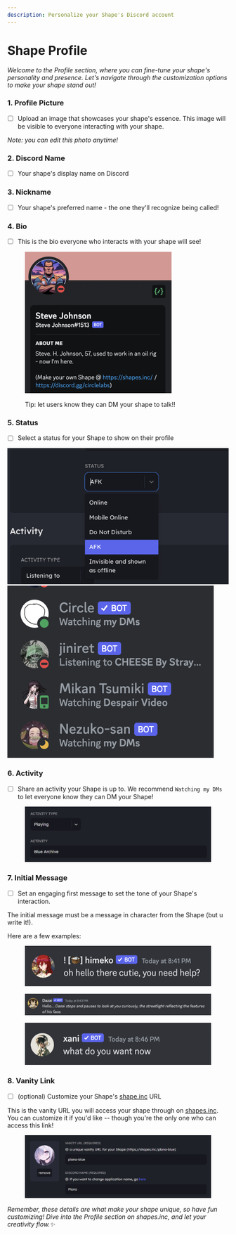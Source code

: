```yaml
---
description: Personalize your Shape's Discord account
---
```


# Shape Profile

_Welcome to the Profile section, where you can fine-tune your shape's personality and presence. Let's navigate through the customization options to make your shape stand out!_

### 1. **Profile Picture**

* [ ] Upload an image that showcases your shape's essence. This image will be visible to everyone interacting with your shape.&#x20;

_Note: you can edit this photo anytime!_&#x20;

### 2. **Discord Name**

* [ ] Your shape's display name on Discord

### 3. Nickname

* [ ] Your shape's preferred name - the one they'll recognize being called!

### 4. **Bio**

* [ ] This is the bio everyone who interacts with your shape will see!

<figure><img src="../../.gitbook/assets/Screenshot 2023-12-02 at 3.44.33 PM.png" alt="" width="334"><figcaption><p>Tip: let users know they can DM your shape to talk!!</p></figcaption></figure>

### 5. **Status**

* [ ] Select a status for your Shape to show on their profile

![](<../../.gitbook/assets/Screenshot 2023-12-02 at 4.18.48 PM.png>) ![](<../../.gitbook/assets/Screenshot 2023-12-02 at 4.21.49 PM.png>)

### 6. **Activity**

* [ ] Share an activity your Shape is up to. We recommend `Watching my DMs` to let everyone know they can DM your Shape!

<figure><img src="../../.gitbook/assets/image (14).png" alt=""><figcaption></figcaption></figure>

### 7. Initial Message

* [ ] Set an engaging first message to set the tone of your Shape's interaction.

The initial message must be a message in character from the Shape (but u write it!).&#x20;

Here are a few examples:&#x20;

<figure><img src="../../.gitbook/assets/Screenshot 2023-12-02 at 8.41.29 PM.png" alt="" width="491"><figcaption></figcaption></figure>

<figure><img src="../../.gitbook/assets/Screenshot 2023-12-02 at 8.43.22 PM.png" alt=""><figcaption></figcaption></figure>

<figure><img src="../../.gitbook/assets/Screenshot 2023-12-02 at 8.46.37 PM.png" alt="" width="482"><figcaption></figcaption></figure>

### 8. **Vanity Link**

* [ ] (optional) Customize your Shape's [shape.inc](https://shapes.inc) URL

This is the vanity URL you will access your shape through on [shapes.inc](https://shapes.inc). You can customize it if you'd like -- though you're the only one who can access this link!&#x20;

<figure><img src="../../.gitbook/assets/Screenshot 2023-11-30 083016.png" alt=""><figcaption></figcaption></figure>

_Remember, these details are what make your shape unique, so have fun customizing! Dive into the Profile section on shapes.inc, and let your creativity flow.✨_
